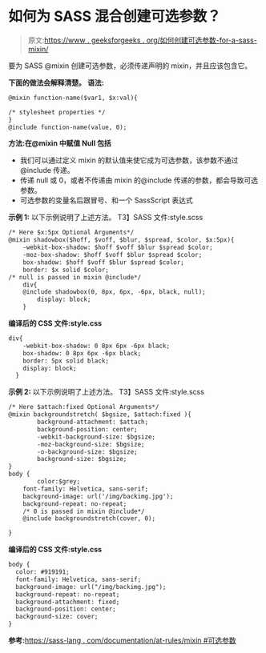 # 如何为 SASS 混合创建可选参数？

> 原文:[https://www . geeksforgeeks . org/如何创建可选参数-for-a-sass-mixin/](https://www.geeksforgeeks.org/how-to-create-optional-arguments-for-a-sass-mixin/)

要为 SASS @mixin 创建可选参数，必须传递声明的 mixin，并且应该包含它。

**下面的做法会解释清楚。**
**语法:**

```html
@mixin function-name($var1, $x:val){

/* stylesheet properties */
}
@include function-name(value, 0);

```

**方法:在@mixin 中赋值 Null 包括**

*   我们可以通过定义 mixin 的默认值来使它成为可选参数，该参数不通过@include 传递。
*   传递 null 或 0，或者不传递由 mixin 的@include 传递的参数，都会导致可选参数。
*   可选参数的变量名后跟冒号、和一个 SassScript 表达式

**示例 1:** 以下示例说明了上述方法。
T3】SASS 文件:style.scss

```html
/* Here $x:5px Optional Arguments*/
@mixin shadowbox($hoff, $voff, $blur, $spread, $color, $x:5px){
    -webkit-box-shadow: $hoff $voff $blur $spread $color;
    -moz-box-shadow: $hoff $voff $blur $spread $color;
    box-shadow: $hoff $voff $blur $spread $color;
    border: $x solid $color;
/* null is passed in mixin @include*/    
    div{
    @include shadowbox(0, 8px, 6px, -6px, black, null);
        display: block;
    }
```

**编译后的 CSS 文件:style.css**

```html
div{
    -webkit-box-shadow: 0 8px 6px -6px black;
    box-shadow: 0 8px 6px -6px black;
    border: 5px solid black;
    display: block;
  }
```

**示例 2:** 以下示例说明了上述方法。
T3】SASS 文件:style.scss

```html
/* Here $attach:fixed Optional Arguments*/
@mixin backgroundstretch( $bgsize, $attach:fixed ){
        background-attachment: $attach;
        background-position: center;
        -webkit-background-size: $bgsize;
        -moz-background-size: $bgsize;
        -o-background-size: $bgsize;
        background-size: $bgsize;
}
body {
        color:$grey;
    font-family: Helvetica, sans-serif;
    background-image: url('/img/backimg.jpg');
    background-repeat: no-repeat;
    /* 0 is passed in mixin @include*/    
    @include backgroundstretch(cover, 0);

}
```

**编译后的 CSS 文件:style.css**

```html
body {
  color: #919191;
  font-family: Helvetica, sans-serif;
  background-image: url("/img/backimg.jpg");
  background-repeat: no-repeat;
  background-attachment: fixed;
  background-position: center;
  background-size: cover;
}
```

**参考:**[https://sass-lang . com/documentation/at-rules/mixin #可选参数](https://sass-lang.com/documentation/at-rules/mixin#optional-arguments)